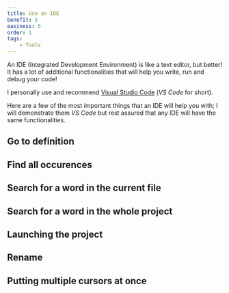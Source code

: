 ```yaml
---
title: Use an IDE
benefit: 5
easiness: 5
order: 1
tags:
    - Tools
---
```


An IDE (Integrated Development Environment) is like a text editor, but better! It has a lot of additional functionalities that will help you write, run and debug your code!

I personally use and recommend [Visual Studio Code](https://code.visualstudio.com/) (*VS Code* for short).

Here are a few of the most important things that an IDE will help you with; I will demonstrate them *VS Code* but rest assured that any IDE will have the same functionalities.

## Go to definition

## Find all occurences

## Search for a word in the current file

## Search for a word in the whole project

## Launching the project

## Rename

## Putting multiple cursors at once
